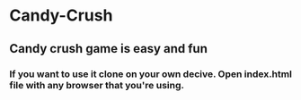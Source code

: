 # Candy-Crush
## Candy crush game is easy and fun


### If you want to use it clone on your own decive. Open index.html file with any browser that you're using.
